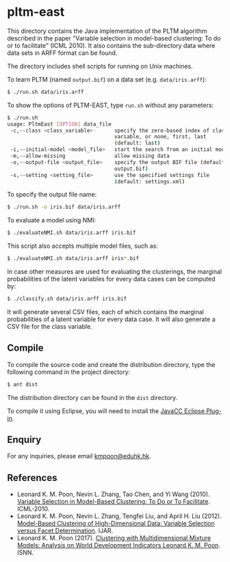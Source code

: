 # pltm-east

This directory contains the Java implementation of the PLTM algorithm described
in the paper "Variable selection in model-based clustering: To do or to 
facilitate" (ICML 2010).  It also contains the sub-directory data where
data sets in ARFF format can be found.

The directory includes shell scripts for running on Unix machines.  

To learn PLTM (named `output.bif`) on a data set (e.g. `data/iris.arff`):

```bash
$ ./run.sh data/iris.arff
```

To show the options of PLTM-EAST, type `run.sh` without any parameters:

```bash
$ ./run.sh 
usage: PltmEast [OPTION] data_file
 -c,--class <class_variable>       specify the zero-based index of class
                                   variable, or none, first, last
                                   (default: last)
 -i,--initial-model <model_file>   start the search from an initial model
 -m,--allow-missing                allow missing data
 -o,--output-file <output_file>    specify the output BIF file (default:
                                   output.bif)
 -s,--setting <setting_file>       use the specified settings file
                                   (default: settings.xml)
```                                   

To specify the output file name:

```bash
$ ./run.sh -o iris.bif data/iris.arff
```

To evaluate a model using NMI:

```bash
$ ./evaluateNMI.sh data/iris.arff iris.bif
```

This script also accepts multiple model files, such as:

```bash
$ ./evaluateNMI.sh data/iris.arff iris*.bif
```

In case other measures are used for evaluating the clusterings, the marginal 
probabilities of the latent variables for every data cases can be computed by:

```bash
$ ./classify.sh data/iris.arff iris.bif
```

It will generate several CSV files, each of which contains the marginal 
probabilities of a latent variable for every data case.  It will also
generate a CSV file for the class variable.

## Compile

To compile the source code and create the distribution directory, type the 
following command in the project directory:

```bash
$ ant dist
```

The distribution directory can be found in the `dist` directory.

To compile it using Eclipse, you will need to install the [JavaCC Eclipse Plug-in](http://eclipse-javacc.sourceforge.net).

## Enquiry

For any inquiries, please email kmpoon@eduhk.hk.

## References

- Leonard K. M. Poon, Nevin L. Zhang, Tao Chen, and Yi Wang (2010). [Variable Selection in Model-Based Clustering: To Do or To Facilitate](http://www.cse.ust.hk/~lkmpoon/papers/pltm-icml10.pdf). ICML-2010.
- Leonard K. M. Poon, Nevin L. Zhang, Tengfei Liu, and April H. Liu (2012). [Model-Based Clustering of High-Dimensional Data: Variable Selection versus Facet Determination](http://www.cse.ust.hk/~lkmpoon/papers/ijar2012.pdf). IJAR.
- Leonard K. M. Poon (2017). [Clustering with Multidimensional Mixture Models: Analysis on World Development Indicators
Leonard K. M. Poon](https://link.springer.com/chapter/10.1007/978-3-319-59072-1_19). ISNN.
